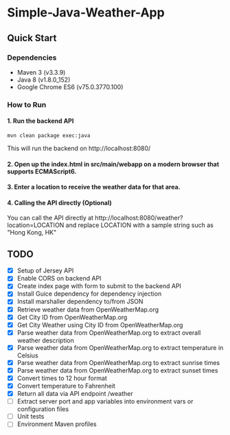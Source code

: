 # Simple-Java-Weather-App

## Quick Start

### Dependencies

- Maven 3 (v3.3.9)
- Java 8 (v1.8.0_152)
- Google Chrome ES6 (v75.0.3770.100)

### How to Run

#### 1. Run the backend API

`mvn clean package exec:java`

This will run the backend on http://localhost:8080/

#### 2. Open up the index.html in src/main/webapp on a modern browser that supports ECMAScript6.

#### 3. Enter a location to receive the weather data for that area.

#### 4. Calling the API directly (Optional)

You can call the API directly at http://localhost:8080/weather?location=LOCATION and replace
LOCATION with a sample string such as "Hong Kong, HK"


## TODO

- [x] Setup of Jersey API
- [x] Enable CORS on backend API
- [x] Create index page with form to submit to the backend API
- [x] Install Guice dependency for dependency injection
- [x] Install marshaller dependency to/from JSON
- [x] Retrieve weather data from OpenWeatherMap.org
- [x] Get City ID from OpenWeatherMap.org
- [x] Get City Weather using City ID from OpenWeatherMap.org
- [x] Parse weather data from OpenWeatherMap.org to extract overall weather description
- [x] Parse weather data from OpenWeatherMap.org to extract temperature in Celsius
- [x] Parse weather data from OpenWeatherMap.org to extract sunrise times
- [x] Parse weather data from OpenWeatherMap.org to extract sunset times
- [x] Convert times to 12 hour format
- [x] Convert temperature to Fahrenheit
- [x] Return all data via API endpoint /weather
- [ ] Extract server port and app variables into environment vars or configuration files
- [ ] Unit tests
- [ ] Environment Maven profiles
